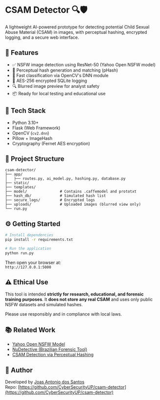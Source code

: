 # CSAM Detector 🔍🛡️

A lightweight AI-powered prototype for detecting potential Child Sexual Abuse Material (CSAM) in images, with perceptual hashing, encrypted logging, and a secure web interface.

## 🚀 Features

- ✅ NSFW image detection using ResNet-50 (Yahoo Open NSFW model)
- 🔐 Perceptual hash generation and matching (pHash)
- 🧠 Fast classification via OpenCV's DNN module
- 🧾 AES-256 encrypted SQLite logging
- 🔍 Blurred image preview for analyst safety
- 📦 Ready for local testing and educational use

## 🧰 Tech Stack

- Python 3.10+
- Flask (Web Framework)
- OpenCV (`cv2.dnn`)
- Pillow + ImageHash
- Cryptography (Fernet AES encryption)

## 📁 Project Structure

```
csam-detector/
├── app/
│   ├── routes.py, ai_model.py, hashing.py, database.py
├── static/
├── templates/
├── model/               # Contains .caffemodel and prototxt
├── hash_db/             # Simulated hash list
├── secure_logs/         # Encrypted logs
├── uploads/             # Uploaded images (blurred view only)
└── run.py
```

## ⚙️ Getting Started

```bash
# Install dependencies
pip install -r requirements.txt

# Run the application
python run.py
```

Then open your browser at:  
`http://127.0.0.1:5000`

## ⚠️ Ethical Use

This tool is intended **strictly for research, educational, and forensic training purposes**. It **does not store any real CSAM** and uses only public NSFW datasets and simulated hashes.

Please use responsibly and in compliance with local laws.

## 📚 Related Work

- [Yahoo Open NSFW Model](https://github.com/yahoo/open_nsfw)
- [NuDetective (Brazilian Forensic Tool)](https://blog.ipog.edu.br/tecnologia/nudetective-ferramenta-pedofilia/)
- [CSAM Detection via Perceptual Hashing](https://www.microsoft.com/en-us/photodna)

## 🔗 Author

Developed by [Joas Antonio dos Santos](https://www.linkedin.com/in/joas-antonio-dos-santos/)  
Repo: [https://github.com/CyberSecurityUP/csam-detector](https://github.com/CyberSecurityUP/csam-detector)
